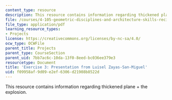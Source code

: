 ```yaml
---
content_type: resource
description: This resource contains information regarding thickened plane + the explosion.
file: /courses/4-105-geometric-disciplines-and-architecture-skills-reciprocal-methodologies-fall-2012/f09958af9d09e2ef6306d21908b8522d_MIT4_105F12_Pres_Ex3_LZ.pdf
file_type: application/pdf
learning_resource_types:
- Projects
license: https://creativecommons.org/licenses/by-nc-sa/4.0/
ocw_type: OCWFile
parent_title: Projects
parent_type: CourseSection
parent_uid: 7bb7ac6c-10da-13f0-8eed-bc036ee379e3
resourcetype: Document
title: 'Exercise 3: Presentation from Luisel Zayas-San-Miguel'
uid: f09958af-9d09-e2ef-6306-d21908b8522d
---
```

This resource contains information regarding thickened plane + the explosion.